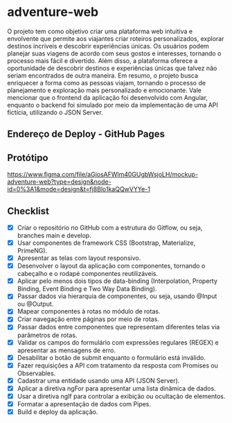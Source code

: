 # adventure-web

O projeto tem como objetivo criar uma plataforma web intuitiva e envolvente que permite aos viajantes criar roteiros personalizados, explorar destinos incríveis e descobrir experiências únicas. Os usuários podem planejar suas viagens de acordo com seus gostos e interesses, tornando o processo mais fácil e divertido. Além disso, a plataforma oferece a oportunidade de descobrir destinos e experiências únicas que talvez não seriam encontrados de outra maneira. Em resumo, o projeto busca enriquecer a forma como as pessoas viajam, tornando o processo de planejamento e exploração mais personalizado e emocionante. Vale mencionar que o frontend da aplicação foi desenvolvido com Angular, enquanto o backend foi simulado por meio da implementação de uma API fictícia, utilizando o JSON Server.

## Endereço de Deploy - GitHub Pages

## Protótipo

https://www.figma.com/file/aGjosAFWlm40GUgbWsjoLH/mockup-adventure-web?type=design&node-id=0%3A1&mode=design&t=fj8Blo1kaQQwVYYe-1

## Checklist

- [x] Criar o repositório no GitHub com a estrutura do Gitflow, ou seja, branches main e develop.
- [x] Usar componentes de framework CSS (Bootstrap, Materialize, PrimeNG).
- [x] Apresentar as telas com layout responsivo.
- [x] Desenvolver o layout da aplicação com componentes, tornando o cabeçalho e o rodapé componentes reutilizáveis.
- [x] Aplicar pelo menos dois tipos de data-binding (Interpolation, Property Binding, Event Binding e Two Way Data Binding).
- [x] Passar dados via hierarquia de componentes, ou seja, usando @Input ou @Output.
- [x] Mapear componentes à rotas no módulo de rotas.
- [x] Criar navegação entre páginas por meio de rotas.
- [x] Passar dados entre componentes que representam diferentes telas via parâmetros de rotas.
- [x] Validar os campos do formulário com expressões regulares (REGEX) e apresentar as mensagens de erro.
- [x] Desabilitar o botão de submit enquanto o formulário está inválido.
- [x] Fazer requisições a API com tratamento da resposta com Promises ou Observables.
- [x] Cadastrar uma entidade usando uma API (JSON Server).
- [x] Aplicar a diretiva ngFor para apresentar uma lista dinâmica de dados.
- [x] Usar a diretiva ngIf para controlar a exibição ou ocultação de elementos.
- [x] Formatar a apresentação de dados com Pipes.
- [x] Build e deploy da aplicação.
